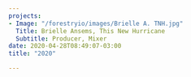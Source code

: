 ```yaml
---
projects:
- Image: "/forestryio/images/Brielle A. TNH.jpg"
  Title: Brielle Ansems, This New Hurricane
  Subtitle: Producer, Mixer
date: 2020-04-28T08:49:07-03:00
title: "2020"

---
```

